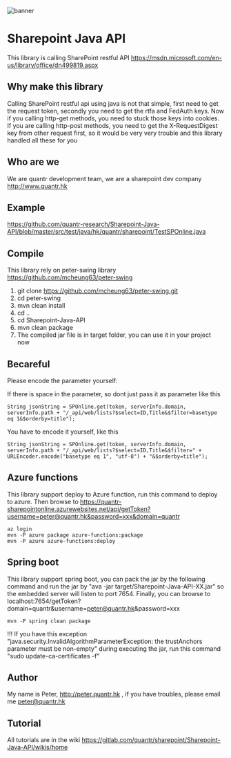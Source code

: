 ![banner](http://www.quantr.hk/wp-content/uploads/2017/11/banner1.png)

# Sharepoint Java API
This library is calling SharePoint restful API https://msdn.microsoft.com/en-us/library/office/dn499819.aspx

## Why make this library
Calling SharePoint restful api using java is not that simple, first need to get the request token, secondly you need to get the rtfa and FedAuth keys. Now if you calling http-get methods, you need to stuck those keys into cookies. If you are calling http-post methods, you need to get the X-RequestDigest key from other request first, so it would be very very trouble and this library handled all these for you

## Who are we
We are quantr development team, we are a sharepoint dev company http://www.quantr.hk

## Example
https://github.com/quantr-research/Sharepoint-Java-API/blob/master/src/test/java/hk/quantr/sharepoint/TestSPOnline.java

## Compile

This library rely on peter-swing library https://github.com/mcheung63/peter-swing

1. git clone https://github.com/mcheung63/peter-swing.git
2. cd peter-swing
3. mvn clean install
4. cd ..
5. cd Sharepoint-Java-API
6. mvn clean package
7. The compiled jar file is in target folder, you can use it in your project now

## Becareful
		
Please encode the parameter yourself:

If there is space in the parameter, so dont just pass it as parameter like this

```
String jsonString = SPOnline.get(token, serverInfo.domain, serverInfo.path + "/_api/web/lists?$select=ID,Title&$filter=basetype eq 1&$orderby=title");
```

You have to encode it yourself, like this
		
```
String jsonString = SPOnline.get(token, serverInfo.domain, serverInfo.path + "/_api/web/lists?$select=ID,Title&$filter=" + URLEncoder.encode("basetype eq 1", "utf-8") + "&$orderby=title");
```

## Azure functions

This library support deploy to Azure function, run this command to deploy to azure. Then browse to https://quantr-sharepointonline.azurewebsites.net/api/getToken?username=peter@quantr.hk&password=xxx&domain=quantr

```
az login
mvn -P azure package azure-functions:package
mvn -P azure azure-functions:deploy
```
		
## Spring boot

This library support spring boot, you can pack the jar by the following command and run the jar by "ava -jar target/Sharepoint-Java-API-XX.jar" so the embedded server will listen to port 7654. Finally, you can browse to localhost:7654/getToken?domain=quantr&username=peter@quantr.hk&password=xxx

```
mvn -P spring clean package
```
		
!!! If you have this exception "java.security.InvalidAlgorithmParameterException: the trustAnchors parameter must be non-empty" during executing the jar, run this command "sudo update-ca-certificates -f"

## Author
My name is Peter, http://peter.quantr.hk , if you have troubles, please email me peter@quantr.hk

## Tutorial
All tutorials are in the wiki https://gitlab.com/quantr/sharepoint/Sharepoint-Java-API/wikis/home
